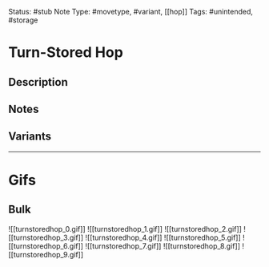 Status: #stub
Note Type: #movetype, #variant, [[hop]]
Tags: #unintended, #storage 

# Turn-Stored Hop
## Description


## Notes


## Variants


___
# Gifs
## Bulk
![[turnstoredhop_0.gif]]
![[turnstoredhop_1.gif]]
![[turnstoredhop_2.gif]]
![[turnstoredhop_3.gif]]
![[turnstoredhop_4.gif]]
![[turnstoredhop_5.gif]]
![[turnstoredhop_6.gif]]
![[turnstoredhop_7.gif]]
![[turnstoredhop_8.gif]]
![[turnstoredhop_9.gif]]